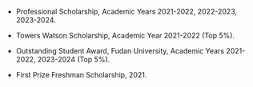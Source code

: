 - Professional Scholarship, Academic Years 2021-2022, 2022-2023, 2023-2024.

- Towers Watson Scholarship, Academic Year 2021-2022 (Top 5\%).

- Outstanding Student Award, Fudan University, Academic Years 2021-2022, 2023-2024 (Top 5\%).

- First Prize Freshman Scholarship, 2021.
